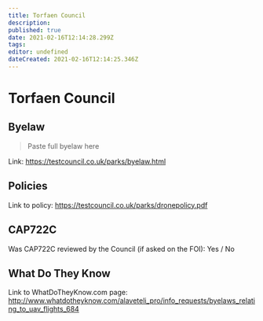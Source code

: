```yaml
---
title: Torfaen Council
description: 
published: true
date: 2021-02-16T12:14:28.299Z
tags: 
editor: undefined
dateCreated: 2021-02-16T12:14:25.346Z
---
```


# Torfaen Council


## Byelaw
> Paste full byelaw here

Link:
https://testcouncil.co.uk/parks/byelaw.html

## Policies
Link to policy:
https://testcouncil.co.uk/parks/dronepolicy.pdf

## CAP722C

Was CAP722C reviewed by the Council (if asked on the FOI): Yes / No

## What Do They Know

Link to WhatDoTheyKnow.com page:
http://www.whatdotheyknow.com/alaveteli_pro/info_requests/byelaws_relating_to_uav_flights_684


